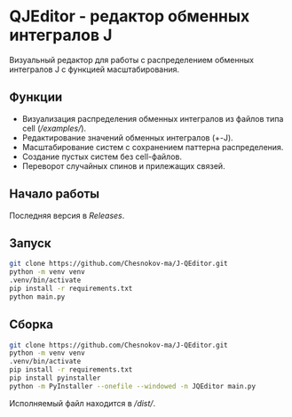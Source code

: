 # QJEditor - редактор обменных интегралов J

Визуальный редактор для работы с распределением обменных интегралов J с функцией масштабирования. 

## Функции

- Визуализация распределения обменных интегралов из файлов типа cell (_/examples/_).
- Редактирование значений обменных интегралов (+-J).
- Масштабирование систем с сохранением паттерна распределения.
- Создание пустых систем без cell-файлов.
- Переворот случайных спинов и прилежащих связей.

## Начало работы

Последняя версия в _Releases_.

## Запуск

```bash
git clone https://github.com/Chesnokov-ma/J-QEditor.git
python -m venv venv
.venv/bin/activate
pip install -r requirements.txt
python main.py
```

## Сборка

```bash
git clone https://github.com/Chesnokov-ma/J-QEditor.git
python -m venv venv
.venv/bin/activate
pip install -r requirements.txt
pip install pyinstaller
python -m PyInstaller --onefile --windowed -n JQEditor main.py
```

Исполняемый файл находится в _/dist/_.